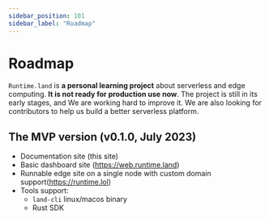 ```yaml
---
sidebar_position: 101
sidebar_label: "Roadmap"
---
```


# Roadmap

`Runtime.land` is **a personal learning project** about serverless and edge computing. **It is not ready for production use now**. The project is still in its early stages, and We are working hard to improve it. We are also looking for contributors to help us build a better serverless platform.

## The MVP version (v0.1.0, July 2023)

- Documentation site (this site)
- Basic dashboard site (https://web.runtime.land)
- Runnable edge site on a single node with custom domain support(https://runtime.lol)
- Tools support:
    - `land-cli` linux/macos binary
    - Rust SDK 

